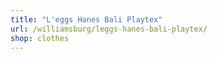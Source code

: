 ```yaml
---
title: "L'eggs Hanes Bali Playtex"
url: /williamsburg/leggs-hanes-bali-playtex/
shop: clothes
---
```

